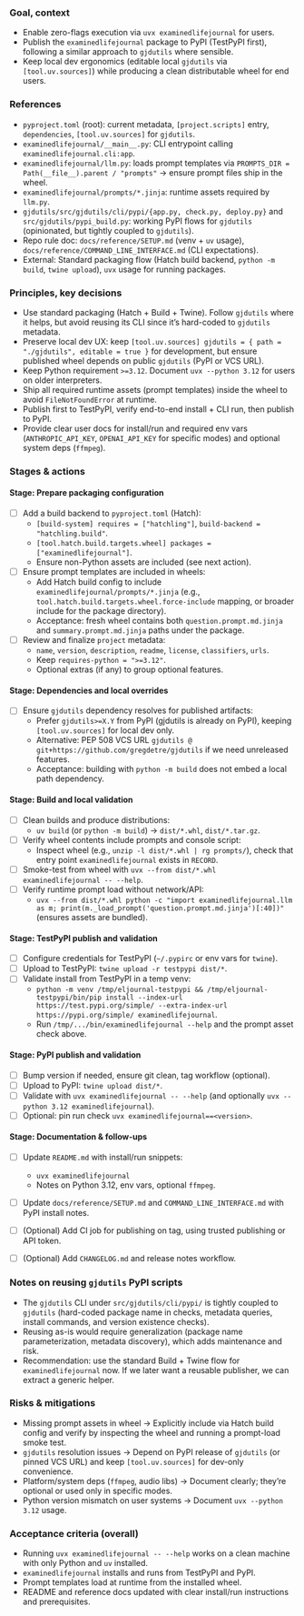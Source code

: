### Goal, context

- Enable zero-flags execution via `uvx examinedlifejournal` for users.
- Publish the `examinedlifejournal` package to PyPI (TestPyPI first), following a similar approach to `gjdutils` where sensible.
- Keep local dev ergonomics (editable local `gjdutils` via `[tool.uv.sources]`) while producing a clean distributable wheel for end users.


### References

- `pyproject.toml` (root): current metadata, `[project.scripts]` entry, `dependencies`, `[tool.uv.sources]` for `gjdutils`.
- `examinedlifejournal/__main__.py`: CLI entrypoint calling `examinedlifejournal.cli:app`.
- `examinedlifejournal/llm.py`: loads prompt templates via `PROMPTS_DIR = Path(__file__).parent / "prompts"` → ensure prompt files ship in the wheel.
- `examinedlifejournal/prompts/*.jinja`: runtime assets required by `llm.py`.
- `gjdutils/src/gjdutils/cli/pypi/{app.py, check.py, deploy.py}` and `src/gjdutils/pypi_build.py`: working PyPI flows for `gjdutils` (opinionated, but tightly coupled to `gjdutils`).
- Repo rule doc: `docs/reference/SETUP.md` (venv + `uv` usage), `docs/reference/COMMAND_LINE_INTERFACE.md` (CLI expectations).
- External: Standard packaging flow (Hatch build backend, `python -m build`, `twine upload`), `uvx` usage for running packages.


### Principles, key decisions

- Use standard packaging (Hatch + Build + Twine). Follow `gjdutils` where it helps, but avoid reusing its CLI since it’s hard-coded to `gjdutils` metadata.
- Preserve local dev UX: keep `[tool.uv.sources] gjdutils = { path = "./gjdutils", editable = true }` for development, but ensure published wheel depends on public `gjdutils` (PyPI or VCS URL).
- Keep Python requirement `>=3.12`. Document `uvx --python 3.12` for users on older interpreters.
- Ship all required runtime assets (prompt templates) inside the wheel to avoid `FileNotFoundError` at runtime.
- Publish first to TestPyPI, verify end-to-end install + CLI run, then publish to PyPI.
- Provide clear user docs for install/run and required env vars (`ANTHROPIC_API_KEY`, `OPENAI_API_KEY` for specific modes) and optional system deps (`ffmpeg`).


### Stages & actions

#### Stage: Prepare packaging configuration
- [ ] Add a build backend to `pyproject.toml` (Hatch):
  - `[build-system] requires = ["hatchling"]`, `build-backend = "hatchling.build"`.
  - `[tool.hatch.build.targets.wheel] packages = ["examinedlifejournal"]`.
  - Ensure non-Python assets are included (see next action).
- [ ] Ensure prompt templates are included in wheels:
  - Add Hatch build config to include `examinedlifejournal/prompts/*.jinja` (e.g., `tool.hatch.build.targets.wheel.force-include` mapping, or broader include for the package directory).
  - Acceptance: fresh wheel contains both `question.prompt.md.jinja` and `summary.prompt.md.jinja` paths under the package.
- [ ] Review and finalize `project` metadata:
  - `name`, `version`, `description`, `readme`, `license`, `classifiers`, `urls`.
  - Keep `requires-python = ">=3.12"`.
  - Optional extras (if any) to group optional features.

#### Stage: Dependencies and local overrides
- [ ] Ensure `gjdutils` dependency resolves for published artifacts:
  - Prefer `gjdutils>=X.Y` from PyPI (gjdutils is already on PyPI), keeping `[tool.uv.sources]` for local dev only.
  - Alternative: PEP 508 VCS URL `gjdutils @ git+https://github.com/gregdetre/gjdutils` if we need unreleased features.
  - Acceptance: building with `python -m build` does not embed a local path dependency.

#### Stage: Build and local validation
- [ ] Clean builds and produce distributions:
  - `uv build` (or `python -m build`) → `dist/*.whl`, `dist/*.tar.gz`.
- [ ] Verify wheel contents include prompts and console script:
  - Inspect wheel (e.g., `unzip -l dist/*.whl | rg prompts/`), check that entry point `examinedlifejournal` exists in `RECORD`.
- [ ] Smoke-test from wheel with `uvx --from dist/*.whl examinedlifejournal -- --help`.
- [ ] Verify runtime prompt load without network/API:
  - `uvx --from dist/*.whl python -c "import examinedlifejournal.llm as m; print(m._load_prompt('question.prompt.md.jinja')[:40])"` (ensures assets are bundled).

#### Stage: TestPyPI publish and validation
- [ ] Configure credentials for TestPyPI (`~/.pypirc` or env vars for `twine`).
- [ ] Upload to TestPyPI: `twine upload -r testpypi dist/*`.
- [ ] Validate install from TestPyPI in a temp venv:
  - `python -m venv /tmp/eljournal-testpypi && /tmp/eljournal-testpypi/bin/pip install --index-url https://test.pypi.org/simple/ --extra-index-url https://pypi.org/simple/ examinedlifejournal`.
  - Run `/tmp/.../bin/examinedlifejournal --help` and the prompt asset check above.

#### Stage: PyPI publish and validation
- [ ] Bump version if needed, ensure git clean, tag workflow (optional).
- [ ] Upload to PyPI: `twine upload dist/*`.
- [ ] Validate with `uvx examinedlifejournal -- --help` (and optionally `uvx --python 3.12 examinedlifejournal`).
- [ ] Optional: pin run check `uvx examinedlifejournal==<version>`.

#### Stage: Documentation & follow-ups
- [ ] Update `README.md` with install/run snippets:
  - `uvx examinedlifejournal`
  - Notes on Python 3.12, env vars, optional `ffmpeg`.
- [ ] Update `docs/reference/SETUP.md` and `COMMAND_LINE_INTERFACE.md` with PyPI install notes.
- [ ] (Optional) Add CI job for publishing on tag, using trusted publishing or API token.
- [ ] (Optional) Add `CHANGELOG.md` and release notes workflow.


### Notes on reusing `gjdutils` PyPI scripts

- The `gjdutils` CLI under `src/gjdutils/cli/pypi/` is tightly coupled to `gjdutils` (hard-coded package name in checks, metadata queries, install commands, and version existence checks).
- Reusing as-is would require generalization (package name parameterization, metadata discovery), which adds maintenance and risk.
- Recommendation: use the standard Build + Twine flow for `examinedlifejournal` now. If we later want a reusable publisher, we can extract a generic helper.


### Risks & mitigations

- Missing prompt assets in wheel → Explicitly include via Hatch build config and verify by inspecting the wheel and running a prompt-load smoke test.
- `gjdutils` resolution issues → Depend on PyPI release of `gjdutils` (or pinned VCS URL) and keep `[tool.uv.sources]` for dev-only convenience.
- Platform/system deps (`ffmpeg`, audio libs) → Document clearly; they’re optional or used only in specific modes.
- Python version mismatch on user systems → Document `uvx --python 3.12` usage.


### Acceptance criteria (overall)

- Running `uvx examinedlifejournal -- --help` works on a clean machine with only Python and `uv` installed.
- `examinedlifejournal` installs and runs from TestPyPI and PyPI.
- Prompt templates load at runtime from the installed wheel.
- README and reference docs updated with clear install/run instructions and prerequisites.


